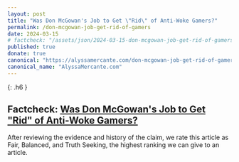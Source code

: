 ```yaml
---
layout: post
title: "Was Don McGowan's Job to Get \"Rid\" of Anti-Woke Gamers?"
permalink: /don-mcgowan-job-get-rid-of-gamers
date: 2024-03-15
# factcheck: "/assets/json/2024-03-15-don-mcgowan-job-get-rid-of-gamers.json"
published: true
donate: true
canonical: "https://alyssamercante.com/don-mcgowan-job-get-rid-of-gamers"
canonical_name: "AlyssaMercante.com"
---
```

{: .h6 }
## Factcheck: [Was Don McGowan's Job to Get "Rid" of Anti-Woke Gamers?](https://thatparkplace.com/former-bungie-and-the-pokemon-company-lawyer-defends-sweet-baby-inc-says-his-job-was-to-get-rid-of-anti-woke-gamers/)

After reviewing the evidence and history of the claim, we rate this article as Fair, Balanced, and Truth Seeking, the highest ranking we can give to an article. 


